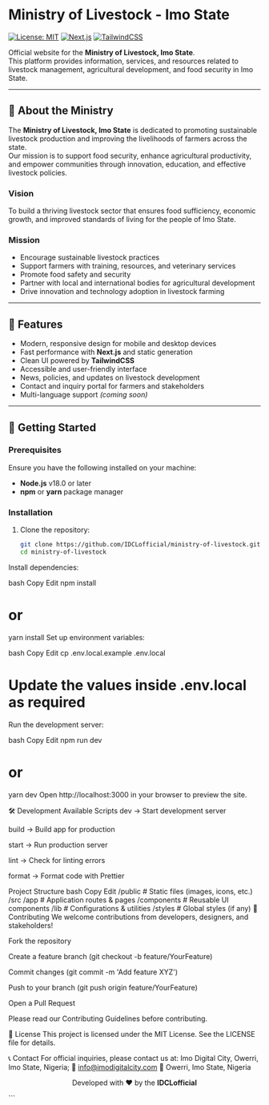 # Ministry of Livestock - Imo State

[![License: MIT](https://img.shields.io/badge/License-MIT-yellow.svg)](https://opensource.org/licenses/MIT)
[![Next.js](https://img.shields.io/badge/Next.js-000000?style=flat&logo=next.js&logoColor=white)](https://nextjs.org/)
[![TailwindCSS](https://img.shields.io/badge/TailwindCSS-38B2AC?style=flat&logo=tailwind-css&logoColor=white)](https://tailwindcss.com/)

Official website for the **Ministry of Livestock, Imo State**.  
This platform provides information, services, and resources related to livestock management, agricultural development, and food security in Imo State.

---

## 🐄 About the Ministry

The **Ministry of Livestock, Imo State** is dedicated to promoting sustainable livestock production and improving the livelihoods of farmers across the state.  
Our mission is to support food security, enhance agricultural productivity, and empower communities through innovation, education, and effective livestock policies.  

### **Vision**
To build a thriving livestock sector that ensures food sufficiency, economic growth, and improved standards of living for the people of Imo State.  

### **Mission**
- Encourage sustainable livestock practices  
- Support farmers with training, resources, and veterinary services  
- Promote food safety and security  
- Partner with local and international bodies for agricultural development  
- Drive innovation and technology adoption in livestock farming  

---

## 🌟 Features

- Modern, responsive design for mobile and desktop devices  
- Fast performance with **Next.js** and static generation  
- Clean UI powered by **TailwindCSS**  
- Accessible and user-friendly interface  
- News, policies, and updates on livestock development  
- Contact and inquiry portal for farmers and stakeholders  
- Multi-language support *(coming soon)*  

---

## 🚀 Getting Started

### Prerequisites

Ensure you have the following installed on your machine:

- **Node.js** v18.0 or later  
- **npm** or **yarn** package manager  

### Installation

1. Clone the repository:
   ```bash
   git clone https://github.com/IDCLofficial/ministry-of-livestock.git
   cd ministry-of-livestock
Install dependencies:

bash
Copy
Edit
npm install
# or
yarn install
Set up environment variables:

bash
Copy
Edit
cp .env.local.example .env.local
# Update the values inside .env.local as required
Run the development server:

bash
Copy
Edit
npm run dev
# or
yarn dev
Open http://localhost:3000 in your browser to preview the site.

🛠️ Development
Available Scripts
dev → Start development server

build → Build app for production

start → Run production server

lint → Check for linting errors

format → Format code with Prettier

Project Structure
bash
Copy
Edit
/public       # Static files (images, icons, etc.)
/src
  /app        # Application routes & pages
  /components # Reusable UI components
  /lib        # Configurations & utilities
  /styles     # Global styles (if any)
🤝 Contributing
We welcome contributions from developers, designers, and stakeholders!

Fork the repository

Create a feature branch (git checkout -b feature/YourFeature)

Commit changes (git commit -m 'Add feature XYZ')

Push to your branch (git push origin feature/YourFeature)

Open a Pull Request

Please read our Contributing Guidelines before contributing.

📜 License
This project is licensed under the MIT License.
See the LICENSE file for details.

📞 Contact
For official inquiries, please contact us at:
Imo Digital City, Owerri, Imo State, Nigeria;
📍 info@imodigitalcity.com
📍 Owerri, Imo State, Nigeria

<div align="center"> <p>Developed with ❤️ by the <b>IDCLofficial</b></p> </div> ```
